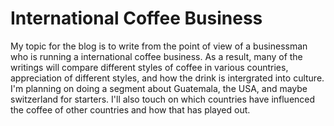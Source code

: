 # International Coffee Business
My topic for the blog is to write from the point of view of a businessman who is running a international coffee business. As a result, many of the writings will compare different styles of coffee in various countries, appreciation of different styles, and how the drink is intergrated into culture. I'm planning on doing a segment about Guatemala, the USA, and maybe switzerland for starters. I'll also touch on which countries have influenced the coffee of other countries and how that has played out.
